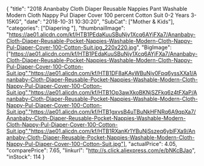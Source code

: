 {
	"title": "2018 Ananbaby Cloth Diaper Reusable Nappies Pant Washable Modern Cloth Nappy Pul Diaper Cover 100 percent Cotton Suit 0-2 Years 3-15KG",
	"date": "2018-10-31 10:30:20",
	"SubCat": ["Mother & Kids"],
	"categories": ["Diapering "],
	"thumbnailImage": "https://ae01.alicdn.com/kf/HTB1PEdaKuuSBuNjy1Xcq6AYjFXa7/Ananbaby-Cloth-Diaper-Reusable-Pocket-Nappies-Washable-Modern-Cloth-Nappy-Pul-Diaper-Cover-100-Cotton-Suit.jpg_220x220.jpg",
	"BigImage": ["https://ae01.alicdn.com/kf/HTB1PEdaKuuSBuNjy1Xcq6AYjFXa7/Ananbaby-Cloth-Diaper-Reusable-Pocket-Nappies-Washable-Modern-Cloth-Nappy-Pul-Diaper-Cover-100-Cotton-Suit.jpg","https://ae01.alicdn.com/kf/HTB1DF8aKAyWBuNjy0Fpq6yssXXa1/Ananbaby-Cloth-Diaper-Reusable-Pocket-Nappies-Washable-Modern-Cloth-Nappy-Pul-Diaper-Cover-100-Cotton-Suit.jpg","https://ae01.alicdn.com/kf/HTB1Op3awXkoBKNjSZFkq6z4tFXaP/Ananbaby-Cloth-Diaper-Reusable-Pocket-Nappies-Washable-Modern-Cloth-Nappy-Pul-Diaper-Cover-100-Cotton-Suit.jpg","https://ae01.alicdn.com/kf/HTB1gxvsB4uTBuNkHFNRq6A9qpXa7/Ananbaby-Cloth-Diaper-Reusable-Pocket-Nappies-Washable-Modern-Cloth-Nappy-Pul-Diaper-Cover-100-Cotton-Suit.jpg","https://ae01.alicdn.com/kf/HTB1RXanKr1YBuNjSszeq6yblFXa9/Ananbaby-Cloth-Diaper-Reusable-Pocket-Nappies-Washable-Modern-Cloth-Nappy-Pul-Diaper-Cover-100-Cotton-Suit.jpg"],
	"actualPrice": 4.05,
	"comparePrice": 7.65,
	"linkurl": "http://s.click.aliexpress.com/e/bNKcBJao",
	"inStock": 114
}
